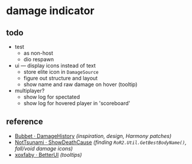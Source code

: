 # damage indicator

## todo
- test
    - as non-host
    - dio respawn
- ui — display icons instead of text
    - store elite icon in `DamageSource`
    - figure out structure and layout
    - show name and raw damage on hover (tooltip)
- multiplayer?
    - show log for spectated
    - show log for hovered player in 'scoreboard'

## reference

- [Bubbet · DamageHistory](https://github.com/Bubbet/Risk-Of-Rain-Mods/tree/master/DamageHistory) *(inspiration, design, Harmony patches)*
- [NotTsunami · ShowDeathCause](https://github.com/NotTsunami/ShowDeathCause) *(finding `RoR2.Util.GetBestBodyName()`, fall/void damage icons)*
- [xoxfaby · BetterUI](https://github.com/xoxfaby/BetterUI) *(tooltips)*
